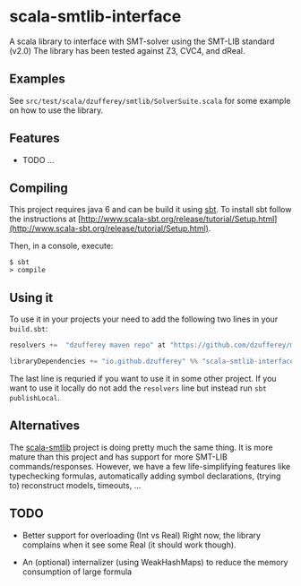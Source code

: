 # scala-smtlib-interface

A scala library to interface with SMT-solver using the SMT-LIB standard (v2.0)
The library has been tested against Z3, CVC4, and dReal.


## Examples

See `src/test/scala/dzufferey/smtlib/SolverSuite.scala` for some example on how to use the library.


## Features

* TODO ...


## Compiling

This project requires java 6 and can be build it using [sbt](http://www.scala-sbt.org/).
To install sbt follow the instructions at [http://www.scala-sbt.org/release/tutorial/Setup.html](http://www.scala-sbt.org/release/tutorial/Setup.html).

Then, in a console, execute:
```
$ sbt
> compile
```

## Using it

To use it in your projects your need to add the following two lines in your `build.sbt`:
```scala
resolvers +=  "dzufferey maven repo" at "https://github.com/dzufferey/my_mvn_repo/raw/master/repository"

libraryDependencies += "io.github.dzufferey" %% "scala-smtlib-interface" % "0.1-SNAPSHOT"
```

The last line is requried if you want to use it in some other project.
If you want to use it locally do not add the `resolvers` line but instead run `sbt publishLocal`.

## Alternatives

The [scala-smtlib](https://github.com/regb/scala-smtlib) project is doing pretty much the same thing.
It is more mature than this project and has support for more SMT-LIB commands/responses.
However, we have a few life-simplifying features like typechecking formulas, automatically adding symbol declarations, (trying to) reconstruct models, timeouts, ...

## TODO

* Better support for overloading (Int vs Real)
  Right now, the library complains when it see some Real (it should work though).

* An (optional) internalizer (using WeakHashMaps) to reduce the memory consumption of large formula

